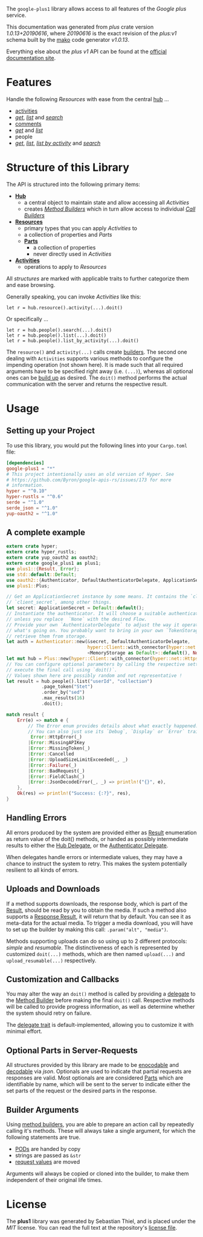 <!---
DO NOT EDIT !
This file was generated automatically from 'src/mako/api/README.md.mako'
DO NOT EDIT !
-->
The `google-plus1` library allows access to all features of the *Google plus* service.

This documentation was generated from *plus* crate version *1.0.13+20190616*, where *20190616* is the exact revision of the *plus:v1* schema built by the [mako](http://www.makotemplates.org/) code generator *v1.0.13*.

Everything else about the *plus* *v1* API can be found at the
[official documentation site](https://developers.google.com/+/api/).
# Features

Handle the following *Resources* with ease from the central [hub](https://docs.rs/google-plus1/1.0.13+20190616/google_plus1/struct.Plus.html) ... 

* [activities](https://docs.rs/google-plus1/1.0.13+20190616/google_plus1/struct.Activity.html)
 * [*get*](https://docs.rs/google-plus1/1.0.13+20190616/google_plus1/struct.ActivityGetCall.html), [*list*](https://docs.rs/google-plus1/1.0.13+20190616/google_plus1/struct.ActivityListCall.html) and [*search*](https://docs.rs/google-plus1/1.0.13+20190616/google_plus1/struct.ActivitySearchCall.html)
* [comments](https://docs.rs/google-plus1/1.0.13+20190616/google_plus1/struct.Comment.html)
 * [*get*](https://docs.rs/google-plus1/1.0.13+20190616/google_plus1/struct.CommentGetCall.html) and [*list*](https://docs.rs/google-plus1/1.0.13+20190616/google_plus1/struct.CommentListCall.html)
* people
 * [*get*](https://docs.rs/google-plus1/1.0.13+20190616/google_plus1/struct.PeopleGetCall.html), [*list*](https://docs.rs/google-plus1/1.0.13+20190616/google_plus1/struct.PeopleListCall.html), [*list by activity*](https://docs.rs/google-plus1/1.0.13+20190616/google_plus1/struct.PeopleListByActivityCall.html) and [*search*](https://docs.rs/google-plus1/1.0.13+20190616/google_plus1/struct.PeopleSearchCall.html)




# Structure of this Library

The API is structured into the following primary items:

* **[Hub](https://docs.rs/google-plus1/1.0.13+20190616/google_plus1/struct.Plus.html)**
    * a central object to maintain state and allow accessing all *Activities*
    * creates [*Method Builders*](https://docs.rs/google-plus1/1.0.13+20190616/google_plus1/trait.MethodsBuilder.html) which in turn
      allow access to individual [*Call Builders*](https://docs.rs/google-plus1/1.0.13+20190616/google_plus1/trait.CallBuilder.html)
* **[Resources](https://docs.rs/google-plus1/1.0.13+20190616/google_plus1/trait.Resource.html)**
    * primary types that you can apply *Activities* to
    * a collection of properties and *Parts*
    * **[Parts](https://docs.rs/google-plus1/1.0.13+20190616/google_plus1/trait.Part.html)**
        * a collection of properties
        * never directly used in *Activities*
* **[Activities](https://docs.rs/google-plus1/1.0.13+20190616/google_plus1/trait.CallBuilder.html)**
    * operations to apply to *Resources*

All *structures* are marked with applicable traits to further categorize them and ease browsing.

Generally speaking, you can invoke *Activities* like this:

```Rust,ignore
let r = hub.resource().activity(...).doit()
```

Or specifically ...

```ignore
let r = hub.people().search(...).doit()
let r = hub.people().list(...).doit()
let r = hub.people().list_by_activity(...).doit()
```

The `resource()` and `activity(...)` calls create [builders][builder-pattern]. The second one dealing with `Activities` 
supports various methods to configure the impending operation (not shown here). It is made such that all required arguments have to be 
specified right away (i.e. `(...)`), whereas all optional ones can be [build up][builder-pattern] as desired.
The `doit()` method performs the actual communication with the server and returns the respective result.

# Usage

## Setting up your Project

To use this library, you would put the following lines into your `Cargo.toml` file:

```toml
[dependencies]
google-plus1 = "*"
# This project intentionally uses an old version of Hyper. See
# https://github.com/Byron/google-apis-rs/issues/173 for more
# information.
hyper = "^0.10"
hyper-rustls = "^0.6"
serde = "^1.0"
serde_json = "^1.0"
yup-oauth2 = "^1.0"
```

## A complete example

```Rust
extern crate hyper;
extern crate hyper_rustls;
extern crate yup_oauth2 as oauth2;
extern crate google_plus1 as plus1;
use plus1::{Result, Error};
use std::default::Default;
use oauth2::{Authenticator, DefaultAuthenticatorDelegate, ApplicationSecret, MemoryStorage};
use plus1::Plus;

// Get an ApplicationSecret instance by some means. It contains the `client_id` and 
// `client_secret`, among other things.
let secret: ApplicationSecret = Default::default();
// Instantiate the authenticator. It will choose a suitable authentication flow for you, 
// unless you replace  `None` with the desired Flow.
// Provide your own `AuthenticatorDelegate` to adjust the way it operates and get feedback about 
// what's going on. You probably want to bring in your own `TokenStorage` to persist tokens and
// retrieve them from storage.
let auth = Authenticator::new(&secret, DefaultAuthenticatorDelegate,
                              hyper::Client::with_connector(hyper::net::HttpsConnector::new(hyper_rustls::TlsClient::new())),
                              <MemoryStorage as Default>::default(), None);
let mut hub = Plus::new(hyper::Client::with_connector(hyper::net::HttpsConnector::new(hyper_rustls::TlsClient::new())), auth);
// You can configure optional parameters by calling the respective setters at will, and
// execute the final call using `doit()`.
// Values shown here are possibly random and not representative !
let result = hub.people().list("userId", "collection")
             .page_token("Stet")
             .order_by("sed")
             .max_results(16)
             .doit();

match result {
    Err(e) => match e {
        // The Error enum provides details about what exactly happened.
        // You can also just use its `Debug`, `Display` or `Error` traits
         Error::HttpError(_)
        |Error::MissingAPIKey
        |Error::MissingToken(_)
        |Error::Cancelled
        |Error::UploadSizeLimitExceeded(_, _)
        |Error::Failure(_)
        |Error::BadRequest(_)
        |Error::FieldClash(_)
        |Error::JsonDecodeError(_, _) => println!("{}", e),
    },
    Ok(res) => println!("Success: {:?}", res),
}

```
## Handling Errors

All errors produced by the system are provided either as [Result](https://docs.rs/google-plus1/1.0.13+20190616/google_plus1/enum.Result.html) enumeration as return value of 
the doit() methods, or handed as possibly intermediate results to either the 
[Hub Delegate](https://docs.rs/google-plus1/1.0.13+20190616/google_plus1/trait.Delegate.html), or the [Authenticator Delegate](https://docs.rs/yup-oauth2/*/yup_oauth2/trait.AuthenticatorDelegate.html).

When delegates handle errors or intermediate values, they may have a chance to instruct the system to retry. This 
makes the system potentially resilient to all kinds of errors.

## Uploads and Downloads
If a method supports downloads, the response body, which is part of the [Result](https://docs.rs/google-plus1/1.0.13+20190616/google_plus1/enum.Result.html), should be
read by you to obtain the media.
If such a method also supports a [Response Result](https://docs.rs/google-plus1/1.0.13+20190616/google_plus1/trait.ResponseResult.html), it will return that by default.
You can see it as meta-data for the actual media. To trigger a media download, you will have to set up the builder by making
this call: `.param("alt", "media")`.

Methods supporting uploads can do so using up to 2 different protocols: 
*simple* and *resumable*. The distinctiveness of each is represented by customized 
`doit(...)` methods, which are then named `upload(...)` and `upload_resumable(...)` respectively.

## Customization and Callbacks

You may alter the way an `doit()` method is called by providing a [delegate](https://docs.rs/google-plus1/1.0.13+20190616/google_plus1/trait.Delegate.html) to the 
[Method Builder](https://docs.rs/google-plus1/1.0.13+20190616/google_plus1/trait.CallBuilder.html) before making the final `doit()` call. 
Respective methods will be called to provide progress information, as well as determine whether the system should 
retry on failure.

The [delegate trait](https://docs.rs/google-plus1/1.0.13+20190616/google_plus1/trait.Delegate.html) is default-implemented, allowing you to customize it with minimal effort.

## Optional Parts in Server-Requests

All structures provided by this library are made to be [enocodable](https://docs.rs/google-plus1/1.0.13+20190616/google_plus1/trait.RequestValue.html) and 
[decodable](https://docs.rs/google-plus1/1.0.13+20190616/google_plus1/trait.ResponseResult.html) via *json*. Optionals are used to indicate that partial requests are responses 
are valid.
Most optionals are are considered [Parts](https://docs.rs/google-plus1/1.0.13+20190616/google_plus1/trait.Part.html) which are identifiable by name, which will be sent to 
the server to indicate either the set parts of the request or the desired parts in the response.

## Builder Arguments

Using [method builders](https://docs.rs/google-plus1/1.0.13+20190616/google_plus1/trait.CallBuilder.html), you are able to prepare an action call by repeatedly calling it's methods.
These will always take a single argument, for which the following statements are true.

* [PODs][wiki-pod] are handed by copy
* strings are passed as `&str`
* [request values](https://docs.rs/google-plus1/1.0.13+20190616/google_plus1/trait.RequestValue.html) are moved

Arguments will always be copied or cloned into the builder, to make them independent of their original life times.

[wiki-pod]: http://en.wikipedia.org/wiki/Plain_old_data_structure
[builder-pattern]: http://en.wikipedia.org/wiki/Builder_pattern
[google-go-api]: https://github.com/google/google-api-go-client

# License
The **plus1** library was generated by Sebastian Thiel, and is placed 
under the *MIT* license.
You can read the full text at the repository's [license file][repo-license].

[repo-license]: https://github.com/Byron/google-apis-rsblob/master/LICENSE.md
